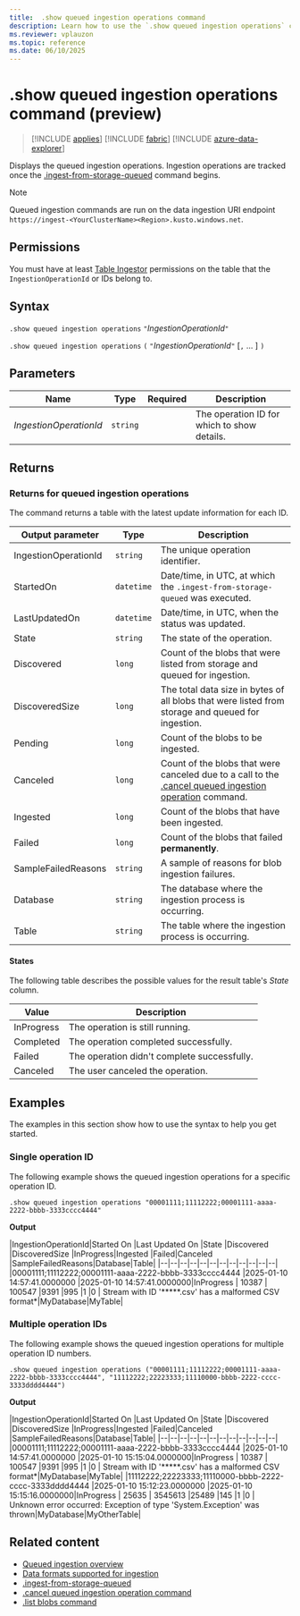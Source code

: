 ```yaml
---
title:  .show queued ingestion operations command
description: Learn how to use the `.show queued ingestion operations` command to view a log of the queued ingestion operations that are currently running or completed.
ms.reviewer: vplauzon
ms.topic: reference
ms.date: 06/10/2025
---
```


# .show queued ingestion operations command (preview)

> [!INCLUDE [applies](../../includes/applies-to-version/applies.md)] [!INCLUDE [fabric](../../includes/applies-to-version/fabric.md)] [!INCLUDE [azure-data-explorer](../../includes/applies-to-version/azure-data-explorer.md)]

Displays the queued ingestion operations. Ingestion operations are tracked once the [.ingest-from-storage-queued](ingest-from-storage-queued.md) command begins.

> [!NOTE]
>
> Queued ingestion commands are run on the data ingestion URI endpoint `https://ingest-<YourClusterName><Region>.kusto.windows.net`.

## Permissions

You must have at least [Table Ingestor](../../access-control/role-based-access-control.md) permissions on the table that the `IngestionOperationId` or IDs belong to.

## Syntax

`.show queued ingestion operations` `"`*IngestionOperationId*`"`

`.show queued ingestion operations` `(` `"`*IngestionOperationId*`"` [`,` ... ] `)`

## Parameters

|Name|Type|Required|Description|
|--|--|--|--|
| *IngestionOperationId* | `string` | | The operation ID for which to show details.|

## Returns

### Returns for queued ingestion operations

The command returns a table with the latest update information for each ID.

|Output parameter |Type |Description|
|---|---|---|
|IngestionOperationId | `string` |The unique operation identifier.|
|StartedOn | `datetime` |Date/time, in UTC, at which the `.ingest-from-storage-queued` was executed.|
|LastUpdatedOn | `datetime` |Date/time, in UTC, when the status was updated.|
|State | `string` |The state of the operation.|
|Discovered | `long` |Count of the blobs that were listed from storage and queued for ingestion.|
|DiscoveredSize | `long` |The total data size in bytes of all blobs that were listed from storage and queued for ingestion.|
|Pending | `long` |Count of the blobs to be ingested.|
|Canceled | `long` |Count of the blobs that were canceled due to a call to the [.cancel queued ingestion operation](cancel-queued-ingestion-operation-command.md) command.|
|Ingested | `long` |Count of the blobs that have been ingested.|
|Failed | `long` |Count of the blobs that failed **permanently**.|
|SampleFailedReasons | `string` |A sample of reasons for blob ingestion failures.|
|Database | `string` |The database where the ingestion process is occurring.|
|Table | `string` | The table where the ingestion process is occurring.|

#### States

The following table describes the possible values for the result table's *State* column.

| Value | Description |
|--|--|
| InProgress | The operation is still running. |
| Completed | The operation completed successfully. |
| Failed | The operation didn't complete successfully. |
| Canceled | The user canceled the operation. |

## Examples

The examples in this section show how to use the syntax to help you get started.

### Single operation ID

The following example shows the queued ingestion operations for a specific operation ID.

```kusto
.show queued ingestion operations "00001111;11112222;00001111-aaaa-2222-bbbb-3333cccc4444"
```

**Output**

|IngestionOperationId|Started On |Last Updated On |State |Discovered |DiscoveredSize |InProgress|Ingested |Failed|Canceled |SampleFailedReasons|Database|Table|
|--|--|--|--|--|--|--|--|--|--|--|--|
|00001111;11112222;00001111-aaaa-2222-bbbb-3333cccc4444 |2025-01-10 14:57:41.0000000 |2025-01-10 14:57:41.0000000|InProgress | 10387 | 100547 |9391 |995 |1 |0 | Stream with ID '*****.csv' has a malformed CSV format*|MyDatabase|MyTable|

### Multiple operation IDs

The following example shows the queued ingestion operations for multiple operation ID numbers.

```kusto
.show queued ingestion operations ("00001111;11112222;00001111-aaaa-2222-bbbb-3333cccc4444", "11112222;22223333;11110000-bbbb-2222-cccc-3333dddd4444")
```

**Output**

|IngestionOperationId|Started On |Last Updated On |State |Discovered |DiscoveredSize |InProgress|Ingested |Failed|Canceled |SampleFailedReasons|Database|Table|
|--|--|--|--|--|--|--|--|--|--|--|--|
|00001111;11112222;00001111-aaaa-2222-bbbb-3333cccc4444 |2025-01-10 14:57:41.0000000 |2025-01-10 15:15:04.0000000|InProgress | 10387 | 100547 |9391 |995 |1 |0 | Stream with ID '*****.csv' has a malformed CSV format*|MyDatabase|MyTable|
|11112222;22223333;11110000-bbbb-2222-cccc-3333dddd4444 |2025-01-10 15:12:23.0000000 |2025-01-10 15:15:16.0000000|InProgress | 25635 | 3545613 |25489 |145 |1 |0 | Unknown error occurred: Exception of type 'System.Exception' was thrown|MyDatabase|MyOtherTable|

## Related content

* [Queued ingestion overview](queued-ingestion-overview.md)
* [Data formats supported for ingestion](../../ingestion-supported-formats.md)
* [.ingest-from-storage-queued](ingest-from-storage-queued.md)
* [.cancel queued ingestion operation command](cancel-queued-ingestion-operation-command.md)
* [.list blobs command](list-blobs.md)
